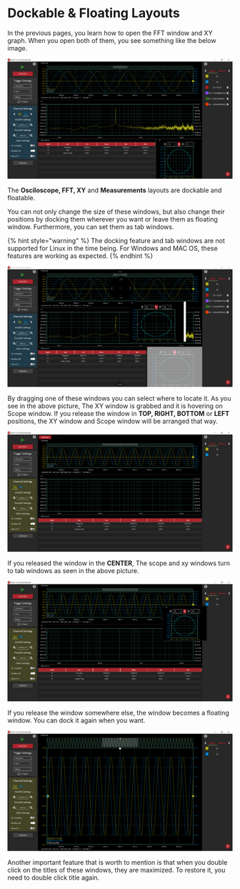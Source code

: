 # Dockable & Floating Layouts

In the previous pages, you learn how to open the FFT window and XY graph. When you open both of them, you see something like the below image.

![](../../../../.gitbook/assets/image%20%2874%29.png)

The **Osciloscope, FFT, XY** and **Measurements** layouts are dockable and floatable. 

You can not only change the size of these windows, but also change their positions by docking them wherever you want or leave them as floating window. Furthermore, you can set them as tab windows.

{% hint style="warning" %}
The docking feature and tab windows are not supported for Linux in the time being. For Windows and MAC OS, these features are working as expected.
{% endhint %}

![](../../../../.gitbook/assets/image%20%2853%29.png)

By dragging one of these windows you can select where to locate it. As you see in the above picture, The XY window is grabbed and it is hovering on Scope window. If you release the window in **TOP, RIGHT, BOTTOM** or **LEFT** positions, the XY window and Scope window will be arranged that way. 

![](../../../../.gitbook/assets/image%20%28149%29.png)

If you released the window in the **CENTER**, The scope and xy windows turn to tab windows as seen in the above picture.

![](../../../../.gitbook/assets/image%20%2849%29.png)

If you release the window somewhere else, the window becomes a floating window. You can dock it again when you want. 

![](../../../../.gitbook/assets/image%20%2854%29.png)

Another important feature that is worth to mention is that when you double click on the titles of these windows, they are maximized. To restore it, you need to double click title again.





